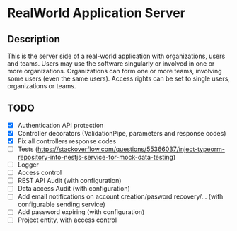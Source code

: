 # RealWorld Application Server

## Description
This is the server side of a real-world application with organizations, users and teams.
Users may use the software singularly or involved in one or more organizations.
Organizations can form one or more teams, involving some users (even the same users).
Access rights can be set to single users, organizations or teams.

## TODO
- [x] Authentication API protection
- [x] Controller decorators (ValidationPipe, parameters and response codes)
- [x] Fix all controllers response codes
- [ ] Tests (https://stackoverflow.com/questions/55366037/inject-typeorm-repository-into-nestjs-service-for-mock-data-testing)
- [ ] Logger
- [ ] Access control
- [ ] REST API Audit (with configuration)
- [ ] Data access Audit (with configuration)
- [ ] Add email notifications on account creation/pasword recovery/... (with configurable sending service)
- [ ] Add password expiring (with configuration)
- [ ] Project entity, with access control
